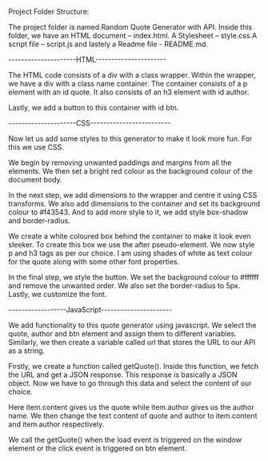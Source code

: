 Project Folder Structure:

The project folder is named Random Quote Generator with API. Inside this folder, we have an HTML document – index.html. A Stylesheet – style.css.A script file – script.js and lastely a Readme file - README.md.



---------------------HTML----------------------

The HTML code consists of a div with a class wrapper. Within the wrapper, we have a div with a class name container. The container consists of a p element with an id quote. It also consists of an h3 element with id author.

Lastly, we add a button to this container with id btn.


---------------------CSS-------------------------

Now let us add some styles to this generator to make it look more fun. For this we use CSS.

We begin by removing unwanted paddings and margins from all the elements. We then set a bright red colour as the background colour of the document body.

In the next step, we add dimensions to the wrapper and centre it using CSS transforms. We also add dimensions to the container and set its background colour to #f43543. And to add more style to it, we add style box-shadow and border-radius.

We create a white coloured box behind the container to make it look even sleeker. To create this box we use the after pseudo-element.
We now style p and h3 tags as per our choice. I am using shades of white as text colour for the quote along with some other font properties.

In the final step, we style the button. We set the background colour to #ffffff and remove the unwanted order. We also set the border-radius to 5px. Lastly, we customize the font.



------------------JavaScript----------------------

We add functionality to this quote generator using javascript. We select the quote, author and btn element and assign them to different variables.
Similarly, we then create a variable called url that stores the URL to our API as a string.

Firstly, we create a function called getQuote(). Inside this function, we fetch the URL and get a JSON response. This response is basically a JSON object. Now we have to go through this data and select the content of our choice.

Here item.content gives us the quote while item.author gives us the author name. We then change the text content of quote and author to item.content and item.author respectively.

We call the getQuote() when the load event is triggered on the window element or the click event is triggered on btn element.